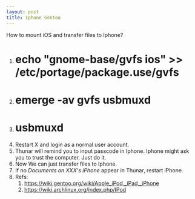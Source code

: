 ```yaml
---
layout: post
title: Iphone Gentoo
---
```

How to mount iOS and transfer files to Iphone?

1. # echo "gnome-base/gvfs ios" >> /etc/portage/package.use/gvfs
2. # emerge -av gvfs usbmuxd
3. # usbmuxd
3. Restart X and login as a normal user account.
4. Thunar will remind you to input passcode in Iphone. Iphone might ask you to trust the computer. Just do it.
5. Now We can just transfer files to Iphone.
6. If no *Documents on XXX's iPhone* appear in Thunar, restart iPhone.
6. Refs:
    1. https://wiki.gentoo.org/wiki/Apple_iPod,_iPad,_iPhone
    2. https://wiki.archlinux.org/index.php/IPod

